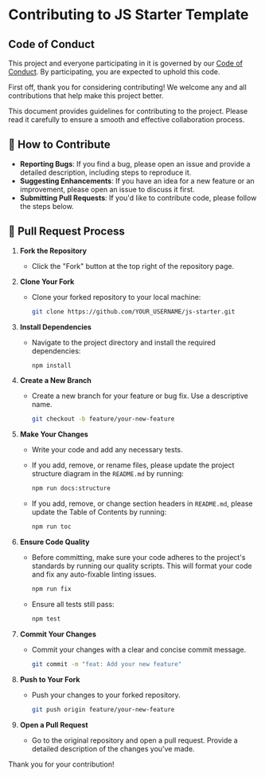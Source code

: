 # Contributing to JS Starter Template

## Code of Conduct

This project and everyone participating in it is governed by our [Code of Conduct](CODE_OF_CONDUCT.md). By participating, you are expected to uphold this code.

First off, thank you for considering contributing! We welcome any and all contributions that help make this project better.

This document provides guidelines for contributing to the project. Please read it carefully to ensure a smooth and effective collaboration process.

## 💬 How to Contribute

- **Reporting Bugs**: If you find a bug, please open an issue and provide a detailed description, including steps to reproduce it.
- **Suggesting Enhancements**: If you have an idea for a new feature or an improvement, please open an issue to discuss it first.
- **Submitting Pull Requests**: If you'd like to contribute code, please follow the steps below.

## 🚀 Pull Request Process

1. **Fork the Repository**
   - Click the "Fork" button at the top right of the repository page.

2. **Clone Your Fork**
   - Clone your forked repository to your local machine:

     ```bash
     git clone https://github.com/YOUR_USERNAME/js-starter.git
     ```

3. **Install Dependencies**
   - Navigate to the project directory and install the required dependencies:

     ```bash
     npm install
     ```

4. **Create a New Branch**
   - Create a new branch for your feature or bug fix. Use a descriptive name.

     ```bash
     git checkout -b feature/your-new-feature
     ```

5. **Make Your Changes**
   - Write your code and add any necessary tests.
   - If you add, remove, or rename files, please update the project structure diagram in the `README.md` by running:

     ```bash
     npm run docs:structure
     ```

   - If you add, remove, or change section headers in `README.md`, please update the Table of Contents by running:

     ```bash
     npm run toc
     ```

6. **Ensure Code Quality**
   - Before committing, make sure your code adheres to the project's standards by running our quality scripts. This will format your code and fix any auto-fixable linting issues.

     ```bash
     npm run fix
     ```

   - Ensure all tests still pass:

     ```bash
     npm test
     ```

7. **Commit Your Changes**
   - Commit your changes with a clear and concise commit message.

     ```bash
     git commit -m "feat: Add your new feature"
     ```

8. **Push to Your Fork**
   - Push your changes to your forked repository.

     ```bash
     git push origin feature/your-new-feature
     ```

9. **Open a Pull Request**
   - Go to the original repository and open a pull request. Provide a detailed description of the changes you've made.

Thank you for your contribution!
